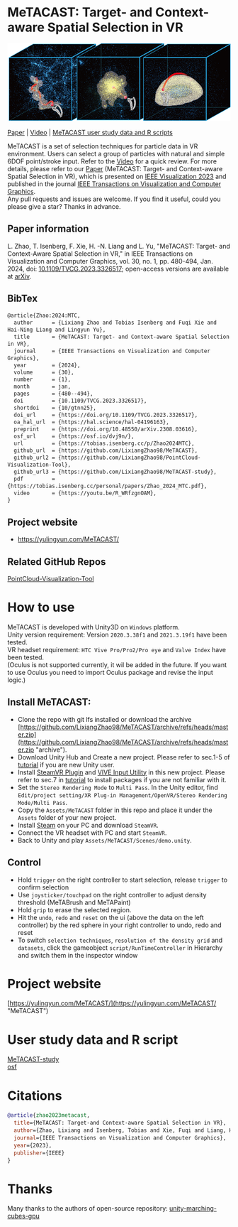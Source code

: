MeTACAST: Target- and Context-aware Spatial Selection in VR
======
![MeTACAST_Image](https://github.com/LixiangZhao98/MeTACAST/blob/master/Assets/MeTACAST/pic/MeTACAST.png "MeTACAST_Image")

[Paper](https://doi.org/10.1109/TVCG.2023.3326517) | [Video](https://www.youtube.com/watch?v=R_WRfzgnOAM&t=1s "Video") | [MeTACAST user study data and R scripts](https://github.com/LixiangZhao98/MeTACAST-study "MeTACAST-study")

MeTACAST is a set of selection techniques for particle data in VR environment. Users can select a group of particles with natural and simple 6DOF point/stroke input. Refer to the [Video](https://www.youtube.com/watch?v=R_WRfzgnOAM&t=1s "Video") for a quick review. For more details, please refer to our [Paper](https://doi.org/10.1109/TVCG.2023.3326517) (MeTACAST: Target- and Context-aware Spatial Selection in VR), which is presented on [IEEE Visualization 2023](https://ieeevis.org/year/2023/welcome "VIS2023") and published in the journal [IEEE Transactions on Visualization and Computer Graphics](https://ieeexplore.ieee.org/xpl/RecentIssue.jsp?punumber=2945 "TVCG").\
Any pull requests and issues are welcome. If you find it useful, could you please give a star? Thanks in advance.

## Paper information
L. Zhao, T. Isenberg, F. Xie, H. -N. Liang and L. Yu, "MeTACAST: Target- and Context-Aware Spatial Selection in VR," in IEEE Transactions on Visualization and Computer Graphics, vol. 30, no. 1, pp. 480-494, Jan. 2024, doi: [10.1109/TVCG.2023.3326517](https://doi.org/10.1109/TVCG.2023.3326517); open-access versions are available at [arXiv](https://arxiv.org/abs/2308.03616).

## BibTex
```
@article{Zhao:2024:MTC,
  author      = {Lixiang Zhao and Tobias Isenberg and Fuqi Xie and Hai-Ning Liang and Lingyun Yu},
  title       = {MeTACAST: Target- and Context-aware Spatial Selection in VR},
  journal     = {IEEE Transactions on Visualization and Computer Graphics},
  year        = {2024},
  volume      = {30},
  number      = {1},
  month       = jan,
  pages       = {480--494},
  doi         = {10.1109/TVCG.2023.3326517},
  shortdoi    = {10/gtnn25},
  doi_url     = {https://doi.org/10.1109/TVCG.2023.3326517},
  oa_hal_url  = {https://hal.science/hal-04196163},
  preprint    = {https://doi.org/10.48550/arXiv.2308.03616},
  osf_url     = {https://osf.io/dvj9n/},
  url         = {https://tobias.isenberg.cc/p/Zhao2024MTC},
  github_url  = {https://github.com/LixiangZhao98/MeTACAST},
  github_url2 = {https://github.com/LixiangZhao98/PointCloud-Visualization-Tool},
  github_url3 = {https://github.com/LixiangZhao98/MeTACAST-study},
  pdf         = {https://tobias.isenberg.cc/personal/papers/Zhao_2024_MTC.pdf},
  video       = {https://youtu.be/R_WRfzgnOAM},
}
```

## Project website
* https://yulingyun.com/MeTACAST/

## Related GitHub Repos
[PointCloud-Visualization-Tool](https://github.com/LixiangZhao98/PointCloud-Visualization-Tool "PointCloud-Visualization-Tool")

# How to use
MeTACAST is developed with Unity3D on `Windows` platform. \
Unity version requirement: Version `2020.3.38f1` and `2021.3.19f1` have been tested.\
VR headset requirement: `HTC Vive Pro/Pro2/Pro eye` and `Valve Index` have been tested. \
(Oculus is not supported currently, it wil be added in the future. If you want to use Oculus you need to import Oculus package and revise the input logic.)

## Install MeTACAST:
- Clone the repo with git lfs installed or download the archive [https://github.com/LixiangZhao98/MeTACAST/archive/refs/heads/master.zip](https://github.com/LixiangZhao98/MeTACAST/archive/refs/heads/master.zip "archive").
- Download Unity Hub and Create a new project. Please refer to sec.1-5 of [tutorial](https://github.com/LixiangZhao98/asset/blob/master/Tutorial/Unity_Setup_General.pdf) if you are new Unity user.
- Install [SteamVR Plugin](https://assetstore.unity.com/packages/tools/integration/steamvr-plugin-32647 "SteamVR Plugin") and [VIVE Input Utility](https://assetstore.unity.com/packages/tools/integration/vive-input-utility-64219 "VIVE Input Utility") in this new project. Please refer to sec.7 in [tutorial](https://github.com/LixiangZhao98/asset/blob/master/Tutorial/Unity_Setup_General.pdf) to install packages if you are not familiar with it.
- Set the `Stereo Rendering Mode` to `Multi Pass`. In the Unity editor, find `Edit/project setting/XR Plug-in Management/OpenVR/Stereo Rendering Mode/Multi Pass`.
- Copy the `Assets/MeTACAST` folder in this repo and place it under the `Assets` folder of your new project.
- Install [Steam](https://store.steampowered.com/ "Steam") on your PC and download `SteamVR`.
- Connect the VR headset with PC and start `SteamVR`.
- Back to Unity and play `Assets/MeTACAST/Scenes/demo.unity`.

## Control
* Hold `trigger` on the right controller to start selection, release `trigger` to confirm selection
* Use `joysticker/touchpad` on the right controller to adjust density threshold (MeTABrush and MeTAPaint)
* Hold `grip` to erase the selected region.
* Hit the `undo`, `redo` and `reset` on the ui (above the data on the left controller) by the red sphere in your right controller to undo, redo and reset
* To switch `selection techniques`, `resolution of the density grid` and `datasets`, click the gameobject `script/RunTimeController` in Hierarchy and switch them in the inspector window


<!-- # MeTACAST Demo
## Run the demo
1. the demo only tests on `windows` platform
2. download `MeTACAST_Demo.zip` from Releases and run `MeTACAST_Demo.exe` after connecting the PC-Powered VR Headsets 

## Control
* open the menu with `Menu`, `AKey` or `Bkey` on the right controller to switch `selection techniques` and `datasets`
* other operations and controls are the same as abovementioned -->




# Project website
[https://yulingyun.com/MeTACAST/](https://yulingyun.com/MeTACAST/ "MeTACAST")

# User study data and R script
[MeTACAST-study](https://github.com/LixiangZhao98/MeTACAST-study "MeTACAST-study")\
[osf](https://osf.io/dvj9n/ "osf")

# Citations
```bibtex
@article{zhao2023metacast,
  title={MeTACAST: Target-and Context-aware Spatial Selection in VR},
  author={Zhao, Lixiang and Isenberg, Tobias and Xie, Fuqi and Liang, Hai-Ning and Yu, Lingyun},
  journal={IEEE Transactions on Visualization and Computer Graphics},
  year={2023},
  publisher={IEEE}
}
```

# Thanks
Many thanks to the authors of open-source repository:
[unity-marching-cubes-gpu](https://github.com/pavelkouril/unity-marching-cubes-gpu "unity-marching-cubes-gpu")

